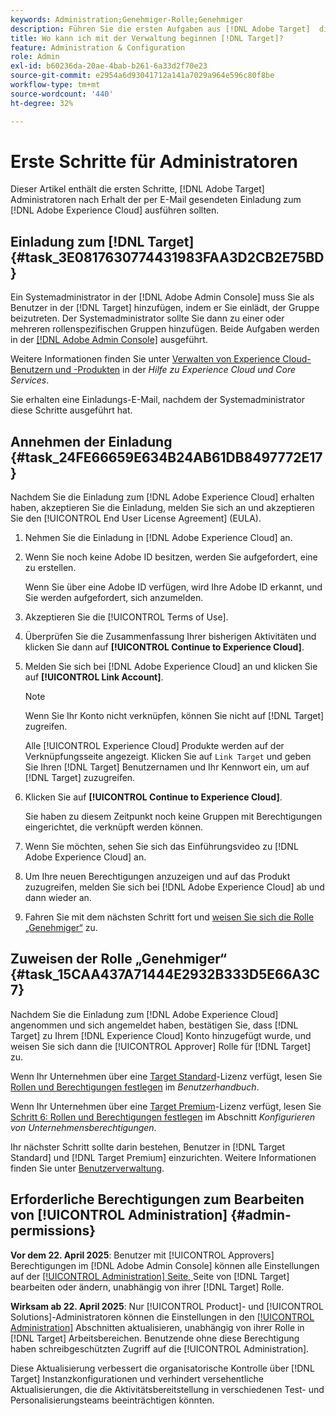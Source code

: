```yaml
---
keywords: Administration;Genehmiger-Rolle;Genehmiger
description: Führen Sie die ersten Aufgaben aus [!DNL Adobe Target]  die Administratoren nach Erhalt der per E-Mail gesendeten Einladung an die  [!DNL Adobe Experience Cloud] sollten.
title: Wo kann ich mit der Verwaltung beginnen [!DNL Target]?
feature: Administration & Configuration
role: Admin
exl-id: b60236da-20ae-4bab-b261-6a33d2f70e23
source-git-commit: e2954a6d93041712a141a7029a964e596c80f8be
workflow-type: tm+mt
source-wordcount: '440'
ht-degree: 32%

---
```


# Erste Schritte für Administratoren

Dieser Artikel enthält die ersten Schritte, [!DNL Adobe Target] Administratoren nach Erhalt der per E-Mail gesendeten Einladung zum [!DNL Adobe Experience Cloud] ausführen sollten.

## Einladung zum [!DNL Target] {#task_3E0817630774431983FAA3D2CB2E75BD}

Ein Systemadministrator in der [!DNL Adobe Admin Console] muss Sie als Benutzer in der [!DNL Target] hinzufügen, indem er Sie einlädt, der Gruppe beizutreten. Der Systemadministrator sollte Sie dann zu einer oder mehreren rollenspezifischen Gruppen hinzufügen. Beide Aufgaben werden in der [[!DNL Adobe Admin Console]](https://adminconsole.adobe.com) ausgeführt.

Weitere Informationen finden Sie unter [Verwalten von Experience Cloud-Benutzern und -Produkten](https://experienceleague.adobe.com/docs/core-services/interface/manage-users-and-products/admin-getting-started.html) in der *Hilfe zu Experience Cloud und Core Services*.

Sie erhalten eine Einladungs-E-Mail, nachdem der Systemadministrator diese Schritte ausgeführt hat.

## Annehmen der Einladung {#task_24FE66659E634B24AB61DB8497772E17}

Nachdem Sie die Einladung zum [!DNL Adobe Experience Cloud] erhalten haben, akzeptieren Sie die Einladung, melden Sie sich an und akzeptieren Sie den [!UICONTROL End User License Agreement] (EULA).

1. Nehmen Sie die Einladung in [!DNL Adobe Experience Cloud] an.
1. Wenn Sie noch keine Adobe ID besitzen, werden Sie aufgefordert, eine zu erstellen.

   Wenn Sie über eine Adobe ID verfügen, wird Ihre Adobe ID erkannt, und Sie werden aufgefordert, sich anzumelden.
1. Akzeptieren Sie die [!UICONTROL Terms of Use].
1. Überprüfen Sie die Zusammenfassung Ihrer bisherigen Aktivitäten und klicken Sie dann auf **[!UICONTROL Continue to Experience Cloud]**.
1. Melden Sie sich bei [!DNL Adobe Experience Cloud] an und klicken Sie auf **[!UICONTROL Link Account]**.

   >[!NOTE]
   >
   >Wenn Sie Ihr Konto nicht verknüpfen, können Sie nicht auf [!DNL Target] zugreifen.

   Alle [!UICONTROL Experience Cloud] Produkte werden auf der Verknüpfungsseite angezeigt. Klicken Sie auf `Link Target` und geben Sie Ihren [!DNL Target] Benutzernamen und Ihr Kennwort ein, um auf [!DNL Target] zuzugreifen.
1. Klicken Sie auf **[!UICONTROL Continue to Experience Cloud]**.

   Sie haben zu diesem Zeitpunkt noch keine Gruppen mit Berechtigungen eingerichtet, die verknüpft werden können.
1. Wenn Sie möchten, sehen Sie sich das Einführungsvideo zu [!DNL Adobe Experience Cloud] an.
1. Um Ihre neuen Berechtigungen anzuzeigen und auf das Produkt zuzugreifen, melden Sie sich bei [!DNL Adobe Experience Cloud] ab und dann wieder an.
1. Fahren Sie mit dem nächsten Schritt fort und [weisen Sie sich die Rolle „Genehmiger“](/help/main/administrating-target/start-target.md#task_15CAA437A71444E2932B333D5E66A3C7) zu.

## Zuweisen der Rolle „Genehmiger“ {#task_15CAA437A71444E2932B333D5E66A3C7}

Nachdem Sie die Einladung zum [!DNL Adobe Experience Cloud] angenommen und sich angemeldet haben, bestätigen Sie, dass [!DNL Target] zu Ihrem [!DNL Experience Cloud] Konto hinzugefügt wurde, und weisen Sie sich dann die [!UICONTROL Approver] Rolle für [!DNL Target] zu.

Wenn Ihr Unternehmen über eine [Target Standard](/help/main/c-intro/intro.md#section_ACD5EFF17AAB4E979CBEFA0145CCD905)-Lizenz verfügt, lesen Sie [Rollen und Berechtigungen festlegen](/help/main/administrating-target/c-user-management/c-user-management/user-management.md#roles-permissions) im *Benutzerhandbuch*.

Wenn Ihr Unternehmen über eine [Target Premium](/help/main/c-intro/intro.md#premium)-Lizenz verfügt, lesen Sie [Schritt 6: Rollen und Berechtigungen festlegen](/help/main/administrating-target/c-user-management/property-channel/properties-overview.md#section_8C425E43E5DD4111BBFC734A2B7ABC80) im Abschnitt *Konfigurieren von Unternehmensberechtigungen*.

Ihr nächster Schritt sollte darin bestehen, Benutzer in [!DNL Target Standard] und [!DNL Target Premium] einzurichten. Weitere Informationen finden Sie unter [Benutzerverwaltung](/help/main/administrating-target/c-user-management/user-management.md).

## Erforderliche Berechtigungen zum Bearbeiten von [!UICONTROL Administration] {#admin-permissions}

**Vor dem 22. April 2025**: Benutzer mit [!UICONTROL Approvers] Berechtigungen im [!DNL Adobe Admin Console] können alle Einstellungen auf der [[!UICONTROL Administration] Seite, ](/help/main/administrating-target/administrating-target.md) Seite von [!DNL Target] bearbeiten oder ändern, unabhängig von ihrer [!DNL Target] Rolle.

**Wirksam ab 22. April 2025**: Nur [!UICONTROL Product]- und [!UICONTROL Solutions]-Administratoren können die Einstellungen in den [[!UICONTROL Administration]](/help/main/administrating-target/administrating-target.md) Abschnitten aktualisieren, unabhängig von ihrer Rolle in [!DNL Target] Arbeitsbereichen. Benutzende ohne diese Berechtigung haben schreibgeschützten Zugriff auf die [!UICONTROL Administration].

Diese Aktualisierung verbessert die organisatorische Kontrolle über [!DNL Target] Instanzkonfigurationen und verhindert versehentliche Aktualisierungen, die die Aktivitätsbereitstellung in verschiedenen Test- und Personalisierungsteams beeinträchtigen könnten.
